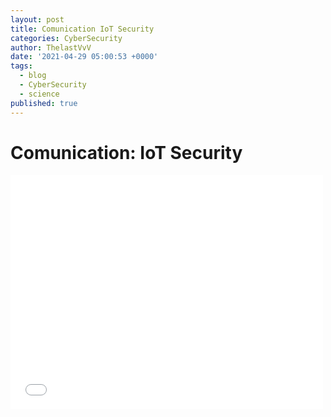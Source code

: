 ```yaml
---
layout: post
title: Comunication IoT Security
categories: CyberSecurity
author: ThelastVvV
date: '2021-04-29 05:00:53 +0000'
tags:
  - blog
  - CyberSecurity
  - science
published: true
---
```



# Comunication: IoT Security


<embed src="./images/posts/6/iotsec.pdf" width="500" height="375"  type="application/pdf" />

